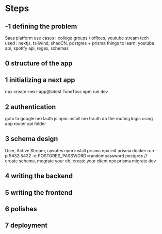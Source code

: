# Steps

## -1 defining the problem

Saas platform
use cases : college groups / offices, youtube stream
tech used : nextjs, tailwind, shadCN, postgres + prisma
things to learn: youtube api, spotify api, regex, schemas

## 0 structure of the app

## 1 initializing a next app

npx create-next-app@latest TuneToss
npm run dev

## 2 authentication

goto to google nextauth js
npm install next-auth
do the routing logic using app router
api folder

## 3 schema design

User, Active Stream, upvotes
npm install prisma
npx init prisma
docker run -p 5432:5432 -e POSTGRES_PASSWORD=randompassword postgres
// create schema, mograte your db, create your client
npx prisma migrate dev

## 4 writing the backend

## 5 writing the frontend

## 6 polishes

## 7 deployment

